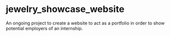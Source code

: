 # jewelry_showcase_website
An ongoing project to create a website to act as a portfolio in order to show potential employers of an internship. 
